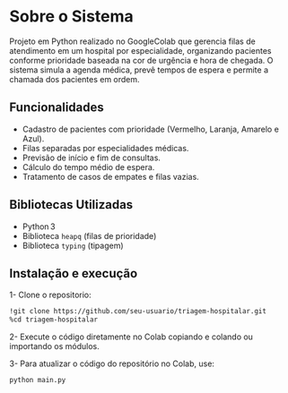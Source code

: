 # Sobre o Sistema

Projeto em Python realizado no GoogleColab que gerencia filas de atendimento em um hospital por especialidade, organizando pacientes conforme prioridade baseada na cor de urgência e hora de chegada. O sistema simula a agenda médica, prevê tempos de espera e permite a chamada dos pacientes em ordem.

## Funcionalidades

* Cadastro de pacientes com prioridade (Vermelho, Laranja, Amarelo e Azul).
* Filas separadas por especialidades médicas.
* Previsão de início e fim de consultas.
* Cálculo do tempo médio de espera.
* Tratamento de casos de empates e filas vazias.

## Bibliotecas Utilizadas

* Python 3
* Biblioteca `heapq` (filas de prioridade)
* Biblioteca `typing` (tipagem)

## Instalação e execução
1- Clone o repositorio:
```bash
!git clone https://github.com/seu-usuario/triagem-hospitalar.git
%cd triagem-hospitalar
```
2- Execute o código diretamente no Colab copiando e colando ou importando os módulos.

3- Para atualizar o código do repositório no Colab, use:
```bash
python main.py
```

